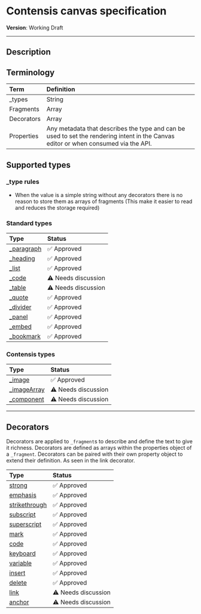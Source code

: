 # Contensis canvas specification

**Version**: Working Draft

***

## Description

## Terminology

| Term | Definition |
|:--|:--|
| _types | String |
| Fragments | Array |
| Decorators | Array |
| Properties | Any metadata that describes the type and can be used to set the rendering intent in the Canvas editor or when consumed via the API. |

## Supported types

### _type rules

- When the value is a simple string without any decorators there is no reason to store them as arrays of fragments (This make it easier to read and reduces the storage required)

### Standard types

| Type | Status |
|:--|:--|
| [_paragraph](standard-types.md#_paragraph)| :white_check_mark: Approved |
| [_heading](standard-types.md#_heading)| :white_check_mark: Approved |
| [_list](standard-types.md#_list)| :white_check_mark: Approved |
| [_code](standard-types.md#_code)| :warning: Needs discussion |
| [_table](standard-types.md#_table)| :warning: Needs discussion |
| [_quote](standard-types.md#_quote)| :white_check_mark: Approved |
| [_divider](standard-types.md#_divider)| :white_check_mark: Approved |
| [_panel](standard-types.md#_panel)| :white_check_mark: Approved |
| [_embed](standard-types.md#_embed)| :white_check_mark: Approved |
| [_bookmark](standard-types.md#_bookmark)| :white_check_mark: Approved |

### Contensis types

| Type | Status |
|:--|:--|
| [_image](contensis-types.md#_image)| :white_check_mark: Approved |
| [_imageArray](contensis-types.md#_imageArray)| :warning: Needs discussion |
| [_component](contensis-types.md#_component)| :warning: Needs discussion |

***

## Decorators

Decorators are applied to `_fragment`s to describe and define the text to give it richness. Decorators are defined as arrays within the properties object of a `_fragment`. Decorators can be paired with their own property object to extend their definition. As seen in the link decorator.

| Type | Status |
|:--|:--|
| [strong](decorators.md#strong)| :white_check_mark: Approved |
| [emphasis](decorators.md#emphasis)| :white_check_mark: Approved |
| [strikethrough](decorators.md#strikethrough)| :white_check_mark: Approved |
| [subscript](decorators.md#subscript)| :white_check_mark: Approved |
| [superscript](decorators.md#superscript)| :white_check_mark: Approved |
| [mark](decorators.md#mark)| :white_check_mark: Approved |
| [code](decorators.md#code)| :white_check_mark: Approved |
| [keyboard](decorators.md#keyboard)| :white_check_mark: Approved |
| [variable](decorators.md#variable)| :white_check_mark: Approved |
| [insert](decorators.md#insert)| :white_check_mark: Approved |
| [delete](decorators.md#delete)| :white_check_mark: Approved |
| [link](decorators.md#link)| :warning: Needs discussion |
| [anchor](decorators.md#anchor)| :warning: Needs discussion |

